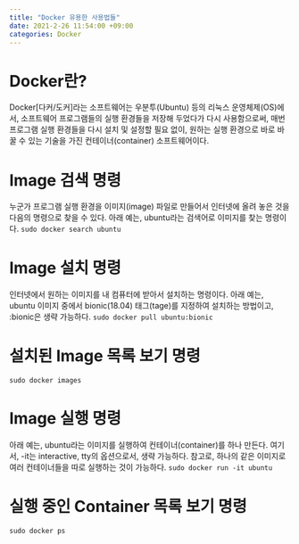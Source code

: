 ```yaml
---
title: "Docker 유용한 사용법들"
date: 2021-2-26 11:54:00 +09:00
categories: Docker
---
```


# Docker란?
Docker[다커/도커]라는 소프트웨어는 우분투(Ubuntu) 등의 리눅스 운영체제(OS)에서, 소프트웨어 프로그램들의 실행 환경들을 저장해 두었다가 다시 사용함으로써,
매번 프로그램 실행 환경들을 다시 설치 및 설정할 필요 없이, 원하는 실행 환경으로 바로 바꿀 수 있는 기술을 가진 컨테이너(container) 소프트웨어이다. 

# Image 검색 명령
누군가 프로그램 실행 환경을 이미지(image) 파일로 만들어서 인터넷에 올려 놓은 것을 다음의 명령으로 찾을 수 있다. 아래 예는, ubuntu라는 검색어로 이미지를 찾는 명령이다.
`sudo docker search ubuntu`

# Image 설치 명령
인터넷에서 원하는 이미지를 내 컴퓨터에 받아서 설치하는 명령이다. 아래 예는, ubuntu 이미지 중에서 bionic(18.04) 태그(tage)를 지정하여 설치하는 방법이고, :bionic은 생략 가능하다.
`sudo docker pull ubuntu:bionic`

# 설치된 Image 목록 보기 명령
`sudo docker images`

# Image 실행 명령
아래 예는, ubuntu라는 이미지를 실행하여 컨테이너(container)를 하나 만든다. 여기서, -it는 interactive, tty의 옵션으로서, 생략 가능하다.
참고로, 하나의 같은 이미지로 여러 컨테이너들을 따로 실행하는 것이 가능하다.
`sudo docker run -it ubuntu`

# 실행 중인 Container 목록 보기 명령
`sudo docker ps`

